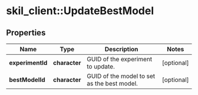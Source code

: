 # skil_client::UpdateBestModel

## Properties
Name | Type | Description | Notes
------------ | ------------- | ------------- | -------------
**experimentId** | **character** | GUID of the experiment to update. | [optional] 
**bestModelId** | **character** | GUID of the model to set as the best model. | [optional] 


